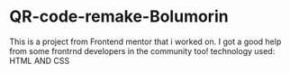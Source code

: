 # QR-code-remake-Bolumorin

This is a project from Frontend mentor that i worked on. I got a good help from some frontrnd developers in the community too!
technology used: HTML AND CSS
